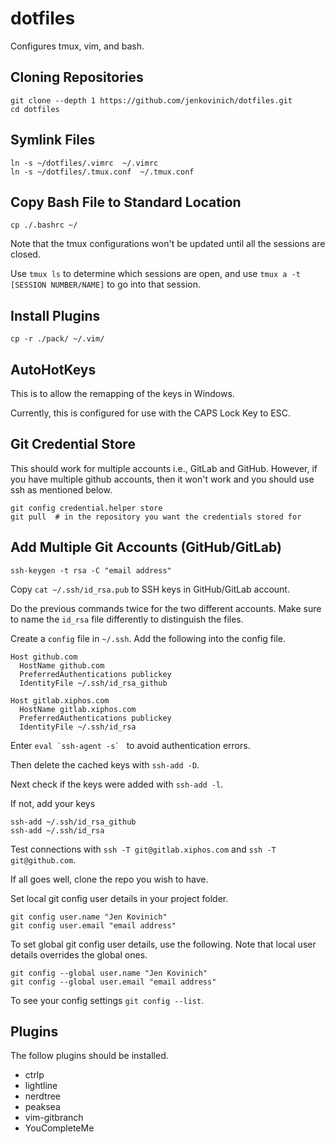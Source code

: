 # dotfiles

Configures tmux, vim, and bash.

## Cloning Repositories 

```
git clone --depth 1 https://github.com/jenkovinich/dotfiles.git
cd dotfiles
```

## Symlink Files

```
ln -s ~/dotfiles/.vimrc  ~/.vimrc
ln -s ~/dotfiles/.tmux.conf  ~/.tmux.conf
```

## Copy Bash File to Standard Location

```
cp ./.bashrc ~/
```

Note that the tmux configurations won't be updated until all the sessions are
closed.

Use `tmux ls` to determine which sessions are open, and use `tmux a -t [SESSION
NUMBER/NAME]` to go into that session.

## Install Plugins

```
cp -r ./pack/ ~/.vim/
```

## AutoHotKeys

This is to allow the remapping of the keys in Windows.

Currently, this is configured for use with the CAPS Lock Key to ESC.

## Git Credential Store

This should work for multiple accounts i.e., GitLab and GitHub. However, if you
have multiple github accounts, then it won't work and you should use ssh as
mentioned below.

```
git config credential.helper store
git pull  # in the repository you want the credentials stored for
```

## Add Multiple Git Accounts (GitHub/GitLab)

```
ssh-keygen -t rsa -C "email address"
```

Copy `cat ~/.ssh/id_rsa.pub` to SSH keys in GitHub/GitLab account.

Do the previous commands twice for the two different accounts. Make sure to name
the `id_rsa` file differently to distinguish the files.

Create a `config` file in `~/.ssh`. Add the following into the config file.

```
Host github.com
  HostName github.com
  PreferredAuthentications publickey
  IdentityFile ~/.ssh/id_rsa_github

Host gitlab.xiphos.com
  HostName gitlab.xiphos.com
  PreferredAuthentications publickey
  IdentityFile ~/.ssh/id_rsa
```

Enter ``eval `ssh-agent -s` `` to avoid authentication errors.

Then delete the cached keys with `ssh-add -D`.

Next check if the keys were added with `ssh-add -l`.

If not, add your keys

```
ssh-add ~/.ssh/id_rsa_github
ssh-add ~/.ssh/id_rsa
```

Test connections with `ssh -T git@gitlab.xiphos.com` and `ssh -T
git@github.com`.

If all goes well, clone the repo you wish to have.

Set local git config user details in your project folder.

```
git config user.name "Jen Kovinich"
git config user.email "email address"
```

To set global git config user details, use the following. Note that local user
details overrides the global ones.

```
git config --global user.name "Jen Kovinich"
git config --global user.email "email address"
```

To see your config settings `git config --list`.

## Plugins

The follow plugins should be installed.
* ctrlp
* lightline
* nerdtree
* peaksea
* vim-gitbranch
* YouCompleteMe
